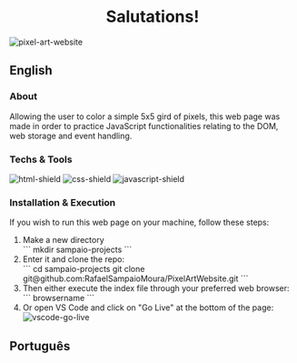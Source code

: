 <h1 align="center">Salutations!</h1>

<img src="https://i.imgur.com/Vk26CHZ.gif" alt="pixel-art-website" />

## English

### About
<p>Allowing the user to color a simple 5x5 gird of pixels, this web page was made in order to practice JavaScript functionalities relating to the DOM, web storage and event handling.</p>

### Techs & Tools
<img src="https://img.shields.io/badge/HTML-%20-orange" alt="html-shield" />
<img src="https://img.shields.io/badge/CSS-%20-blue" alt="css-shield" />
<img src="https://img.shields.io/badge/JavaScript-%20-yellow" alt="javascript-shield" />

### Installation & Execution
<p>If you wish to run this web page on your machine, follow these steps:</p>

<ol>

<li>Make a new directory</li>
```
mkdir sampaio-projects
```
<li>Enter it and clone the repo:</li>
```
cd sampaio-projects
git clone git@github.com:RafaelSampaioMoura/PixelArtWebsite.git
```
<li>Then either execute the index file through your preferred web browser:</li>
```
browsername <filename>
```
<li>Or open VS Code and click on "Go Live" at the bottom of the page:</li>
<img src="https://i.imgur.com/js58OzZ.png" alt="vscode-go-live" />

</ol>

## Português
